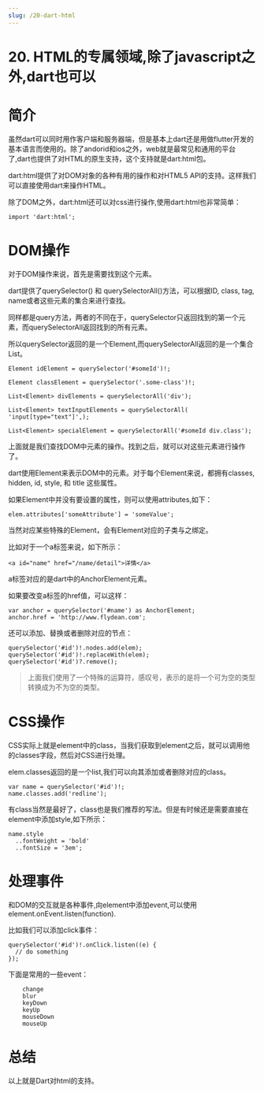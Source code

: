 ```yaml
---
slug: /20-dart-html
---
```


# 20. HTML的专属领域,除了javascript之外,dart也可以



# 简介

虽然dart可以同时用作客户端和服务器端，但是基本上dart还是用做flutter开发的基本语言而使用的。除了andorid和ios之外，web就是最常见和通用的平台了,dart也提供了对HTML的原生支持，这个支持就是dart:html包。

dart:html提供了对DOM对象的各种有用的操作和对HTML5 API的支持。这样我们可以直接使用dart来操作HTML。

除了DOM之外，dart:html还可以对css进行操作,使用dart:html也非常简单：

```
import 'dart:html';
```

# DOM操作

对于DOM操作来说，首先是需要找到这个元素。

dart提供了querySelector() 和 querySelectorAll()方法，可以根据ID, class, tag, name或者这些元素的集合来进行查找。

同样都是query方法，两者的不同在于，querySelector只返回找到的第一个元素，而querySelectorAll返回找到的所有元素。

所以querySelector返回的是一个Element,而querySelectorAll返回的是一个集合List<Element>。

```
Element idElement = querySelector('#someId')!;

Element classElement = querySelector('.some-class')!;

List<Element> divElements = querySelectorAll('div');

List<Element> textInputElements = querySelectorAll( 'input[type="text"]',);

List<Element> specialElement = querySelectorAll('#someId div.class');
```

上面就是我们查找DOM中元素的操作。找到之后，就可以对这些元素进行操作了。

dart使用Element来表示DOM中的元素。对于每个Element来说，都拥有classes, hidden, id, style, 和 title 这些属性。

如果Element中并没有要设置的属性，则可以使用attributes,如下：

```
elem.attributes['someAttribute'] = 'someValue';
```

当然对应某些特殊的Element，会有Element对应的子类与之绑定。

比如对于一个a标签来说，如下所示：

```
<a id="name" href="/name/detail">详情</a>
```

a标签对应的是dart中的AnchorElement元素。

如果要改变a标签的href值，可以这样：

```
var anchor = querySelector('#name') as AnchorElement;
anchor.href = 'http://www.flydean.com';
```

还可以添加、替换或者删除对应的节点：

```
querySelector('#id')!.nodes.add(elem);
querySelector('#id')!.replaceWith(elem);
querySelector('#id')?.remove();
```

> 上面我们使用了一个特殊的运算符，感叹号，表示的是将一个可为空的类型转换成为不为空的类型。

# CSS操作

CSS实际上就是element中的class，当我们获取到element之后，就可以调用他的classes字段，然后对CSS进行处理。

elem.classes返回的是一个list,我们可以向其添加或者删除对应的class。

```
var name = querySelector('#id')!;
name.classes.add('redline');
```

有class当然是最好了，class也是我们推荐的写法。但是有时候还是需要直接在element中添加style,如下所示：

```
name.style
  ..fontWeight = 'bold'
  ..fontSize = '3em';
```

# 处理事件

和DOM的交互就是各种事件,向element中添加event,可以使用element.onEvent.listen(function).

比如我们可以添加click事件：

```
querySelector('#id')!.onClick.listen((e) {
  // do something
});
```

下面是常用的一些event：

```
    change
    blur
    keyDown
    keyUp
    mouseDown
    mouseUp
```

# 总结

以上就是Dart对html的支持。






